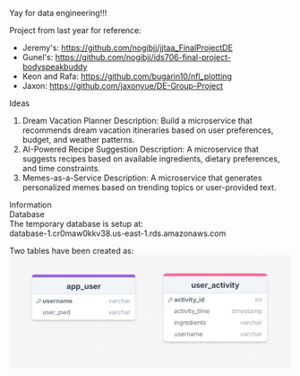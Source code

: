 Yay for data engineering!!!  

Project from last year for reference:
- Jeremy's: https://github.com/nogibjj/jjtaa_FinalProjectDE  
- Gunel's: https://github.com/nogibjj/ids706-final-project-bodyspeakbuddy  
- Keon and Rafa: https://github.com/bugarin10/nfl_plotting
- Jaxon: https://github.com/jaxonyue/DE-Group-Project



Ideas
1. Dream Vacation Planner
Description: Build a microservice that recommends dream vacation itineraries based on user preferences, budget, and weather patterns.
2. AI-Powered Recipe Suggestion
Description: A microservice that suggests recipes based on available ingredients, dietary preferences, and time constraints.
3. Memes-as-a-Service
Description: A microservice that generates personalized memes based on trending topics or user-provided text.


Information   
Database   
The temporary database is setup at:    
database-1.cr0maw0kkv38.us-east-1.rds.amazonaws.com     

Two tables have been created as:    
![Database](images/database_structure.png)

